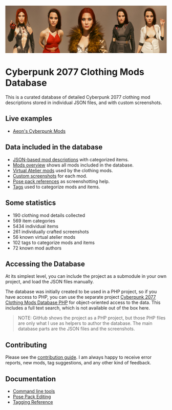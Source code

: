 ![](docs/github_banner.jpg)

# Cyberpunk 2077 Clothing Mods Database

This is a curated database of detailed Cyberpunk 2077 clothing 
mod descriptions stored in individual JSON files, and with custom 
screenshots.

## Live examples

- [Aeon's Cyberpunk Mods][]

## Data included in the database

- [JSON-based mod descriptions](data/clothing) with categorized items.
- [Mods overview](mods-list.md) shows all mods included in the database.
- [Virtual Atelier mods](docs/atelier-reference.md) used by the clothing mods.
- [Custom screenshots](data/clothing/screens) for each mod.
- [Pose pack references](docs/Poses/pose-reference.md) as screenshotting help.
- [Tags](docs/tagging-reference.md) used to categorize mods and items.

## Some statistics

- 190 clothing mod details collected
- 569 item categories
- 5434 individual items
- 261 individually crafted screenshots
- 56 known virtual atelier mods
- 102 tags to categorize mods and items
- 72 known mod authors

## Accessing the Database

At its simplest level, you can include the project as a submodule in your own
project, and load the JSON files manually.

The database was initially created to be used in a PHP project, so if you have 
access to PHP, you can use the separate project [Cyberpunk 2077 Clothing Mods Database PHP][]
for object-oriented access to the data. This includes a full text search, which
is not available out of the box here.

> NOTE: GitHub shows the project as a PHP project, but those PHP files are only
> what I use as helpers to author the database. The main database parts are the 
> JSON files and the screenshots.

## Contributing

Please see the [contribution guide](docs/contributing.md). I am always happy to 
receive error reports, new mods, tag suggestions, and any other kind of feedback.

## Documentation

- [Command line tools](docs/command-line-tools.md)
- [Pose Pack Editing](docs/pose-pack-editing.md)
- [Tagging Reference](docs/tagging-reference.md)

[Cyberpunk 2077 Clothing Mods Database PHP]: https://github.com/Mistralys/cyberpunk-mod-db-php
[Aeon's Cyberpunk Mods]: https://aeonoftime.com/?article=2024-08-06-cyberpunk-clothing-mods&page=article